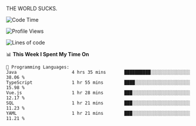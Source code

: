 THE WORLD SUCKS.

<!--START_SECTION:waka-->
![Code Time](http://img.shields.io/badge/Code%20Time-1%2C143%20hrs%2033%20mins-blue)

![Profile Views](http://img.shields.io/badge/Profile%20Views-0-blue)

![Lines of code](https://img.shields.io/badge/From%20Hello%20World%20I%27ve%20Written-1.5%20million%20lines%20of%20code-blue)

📊 **This Week I Spent My Time On** 

```text
💬 Programming Languages: 
Java                     4 hrs 35 mins       ██████████░░░░░░░░░░░░░░░   38.06 % 
TypeScript               1 hr 55 mins        ████░░░░░░░░░░░░░░░░░░░░░   15.98 % 
Vue.js                   1 hr 28 mins        ███░░░░░░░░░░░░░░░░░░░░░░   12.17 % 
SQL                      1 hr 21 mins        ███░░░░░░░░░░░░░░░░░░░░░░   11.23 % 
YAML                     1 hr 21 mins        ███░░░░░░░░░░░░░░░░░░░░░░   11.21 % 
```


<!--END_SECTION:waka-->
